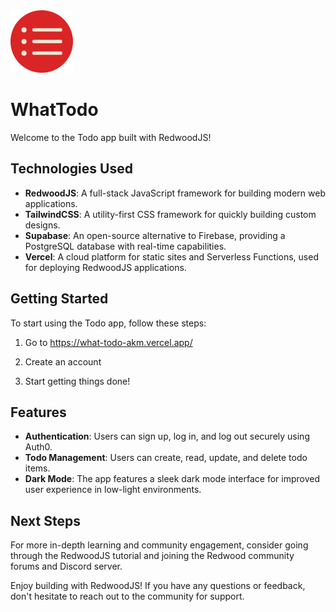 <img src="https://github.com/aidankmcalister/WhatTodo/raw/main/web/public/favicon.png" width="100" /> 

# WhatTodo

Welcome to the Todo app built with RedwoodJS!

## Technologies Used

- **RedwoodJS**: A full-stack JavaScript framework for building modern web applications.
- **TailwindCSS**: A utility-first CSS framework for quickly building custom designs.
- **Supabase**: An open-source alternative to Firebase, providing a PostgreSQL database with real-time capabilities.
- **Vercel**: A cloud platform for static sites and Serverless Functions, used for deploying RedwoodJS applications.

## Getting Started

To start using the Todo app, follow these steps:

1. Go to https://what-todo-akm.vercel.app/

2. Create an account

3. Start getting things done!

## Features

- **Authentication**: Users can sign up, log in, and log out securely using Auth0.
- **Todo Management**: Users can create, read, update, and delete todo items.
- **Dark Mode**: The app features a sleek dark mode interface for improved user experience in low-light environments.

## Next Steps

For more in-depth learning and community engagement, consider going through the RedwoodJS tutorial and joining the Redwood community forums and Discord server.

Enjoy building with RedwoodJS! If you have any questions or feedback, don't hesitate to reach out to the community for support.

